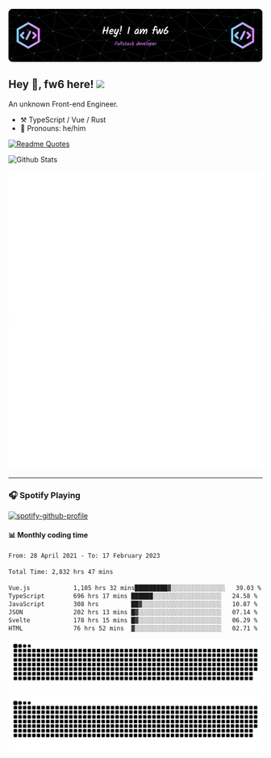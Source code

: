 ![Header](github-header-image.png)

## Hey 👋, fw6 here! <img src="https://github.githubassets.com/images/mona-whisper.gif" height="24" />


An unknown Front-end Engineer.

-   :hammer_and_pick: TypeScript / Vue / Rust
-   :man: Pronouns: he/him


[![Readme Quotes](https://quotes-github-readme.vercel.app/api?type=horizontal&theme=algolia)](https://github.com/piyushsuthar/github-readme-quotes)



![Github Stats](https://github-readme-stats.vercel.app/api?username=fw6&bg_color=30,e96443,904e95&title_color=fff&text_color=fff)

![](https://raw.githubusercontent.com/fw6/github-stats-transparent/output/generated/overview.svg)
![](https://raw.githubusercontent.com/fw6/github-stats-transparent/output/generated/languages.svg)


---

### 🎧 Spotify Playing

<!-- ![spotify-github-profile](/img/default.svg) -->

[![spotify-github-profile](https://spotify-github-profile.vercel.app/api/view?uid=r6wn4hdvypv0lkzyrj0e0pjct&cover_image=true&theme=default&bar_color=53b14f&bar_color_cover=true)](https://github.com/kittinan/spotify-github-profile)
#### :bar_chart: Monthly coding time

<!--START_SECTION:waka-->

```text
From: 28 April 2021 - To: 17 February 2023

Total Time: 2,832 hrs 47 mins

Vue.js            1,105 hrs 32 mins█████████▓░░░░░░░░░░░░░░░   39.03 %
TypeScript        696 hrs 17 mins ██████░░░░░░░░░░░░░░░░░░░   24.58 %
JavaScript        308 hrs         ██▓░░░░░░░░░░░░░░░░░░░░░░   10.87 %
JSON              202 hrs 13 mins █▓░░░░░░░░░░░░░░░░░░░░░░░   07.14 %
Svelte            178 hrs 15 mins █▓░░░░░░░░░░░░░░░░░░░░░░░   06.29 %
HTML              76 hrs 52 mins  ▓░░░░░░░░░░░░░░░░░░░░░░░░   02.71 %
```

<!--END_SECTION:waka-->




![github contribution grid snake animation](https://raw.githubusercontent.com/platane/platane/output/github-contribution-grid-snake-dark.svg#gh-dark-mode-only)![github contribution grid snake animation](https://raw.githubusercontent.com/platane/platane/output/github-contribution-grid-snake.svg#gh-light-mode-only)
